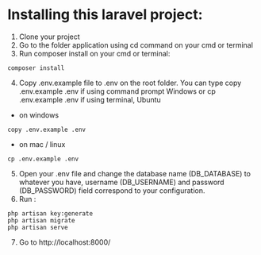 # Installing this laravel project:
1. Clone your project
2. Go to the folder application using cd command on your cmd or terminal
3. Run composer install on your cmd or terminal:
```
composer install
```
4. Copy .env.example file to .env on the root folder. You can type copy .env.example .env if using command prompt Windows or cp .env.example .env if using terminal, Ubuntu
- on windows
```
copy .env.example .env
```
- on mac / linux
```
cp .env.example .env
```
5. Open your .env file and change the database name (DB_DATABASE) to whatever you have, username (DB_USERNAME) and password (DB_PASSWORD) field correspond to your configuration.
6. Run : 
```
php artisan key:generate
php artisan migrate
php artisan serve
```
7. Go to http://localhost:8000/